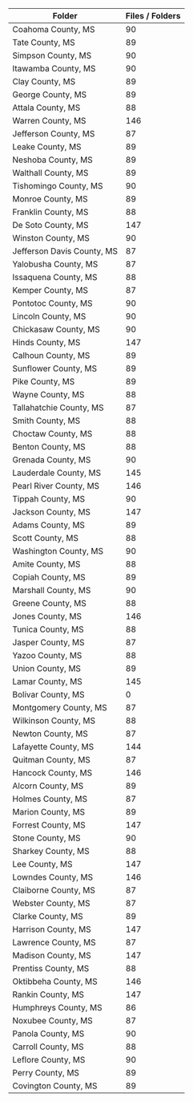| Folder                     |   Files / Folders |
|----------------------------|-------------------|
| Coahoma County, MS         |                90 |
| Tate County, MS            |                89 |
| Simpson County, MS         |                90 |
| Itawamba County, MS        |                90 |
| Clay County, MS            |                89 |
| George County, MS          |                89 |
| Attala County, MS          |                88 |
| Warren County, MS          |               146 |
| Jefferson County, MS       |                87 |
| Leake County, MS           |                89 |
| Neshoba County, MS         |                89 |
| Walthall County, MS        |                89 |
| Tishomingo County, MS      |                90 |
| Monroe County, MS          |                89 |
| Franklin County, MS        |                88 |
| De Soto County, MS         |               147 |
| Winston County, MS         |                90 |
| Jefferson Davis County, MS |                87 |
| Yalobusha County, MS       |                87 |
| Issaquena County, MS       |                88 |
| Kemper County, MS          |                87 |
| Pontotoc County, MS        |                90 |
| Lincoln County, MS         |                90 |
| Chickasaw County, MS       |                90 |
| Hinds County, MS           |               147 |
| Calhoun County, MS         |                89 |
| Sunflower County, MS       |                89 |
| Pike County, MS            |                89 |
| Wayne County, MS           |                88 |
| Tallahatchie County, MS    |                87 |
| Smith County, MS           |                88 |
| Choctaw County, MS         |                88 |
| Benton County, MS          |                88 |
| Grenada County, MS         |                90 |
| Lauderdale County, MS      |               145 |
| Pearl River County, MS     |               146 |
| Tippah County, MS          |                90 |
| Jackson County, MS         |               147 |
| Adams County, MS           |                89 |
| Scott County, MS           |                88 |
| Washington County, MS      |                90 |
| Amite County, MS           |                88 |
| Copiah County, MS          |                89 |
| Marshall County, MS        |                90 |
| Greene County, MS          |                88 |
| Jones County, MS           |               146 |
| Tunica County, MS          |                88 |
| Jasper County, MS          |                87 |
| Yazoo County, MS           |                88 |
| Union County, MS           |                89 |
| Lamar County, MS           |               145 |
| Bolivar County, MS         |                 0 |
| Montgomery County, MS      |                87 |
| Wilkinson County, MS       |                88 |
| Newton County, MS          |                87 |
| Lafayette County, MS       |               144 |
| Quitman County, MS         |                87 |
| Hancock County, MS         |               146 |
| Alcorn County, MS          |                89 |
| Holmes County, MS          |                87 |
| Marion County, MS          |                89 |
| Forrest County, MS         |               147 |
| Stone County, MS           |                90 |
| Sharkey County, MS         |                88 |
| Lee County, MS             |               147 |
| Lowndes County, MS         |               146 |
| Claiborne County, MS       |                87 |
| Webster County, MS         |                87 |
| Clarke County, MS          |                89 |
| Harrison County, MS        |               147 |
| Lawrence County, MS        |                87 |
| Madison County, MS         |               147 |
| Prentiss County, MS        |                88 |
| Oktibbeha County, MS       |               146 |
| Rankin County, MS          |               147 |
| Humphreys County, MS       |                86 |
| Noxubee County, MS         |                87 |
| Panola County, MS          |                90 |
| Carroll County, MS         |                88 |
| Leflore County, MS         |                90 |
| Perry County, MS           |                89 |
| Covington County, MS       |                89 |